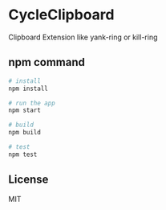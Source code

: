 # CycleClipboard

Clipboard Extension like yank-ring or kill-ring

## npm command

```bash
# install
npm install

# run the app
npm start

# build
npm build

# test
npm test
```

## License
MIT